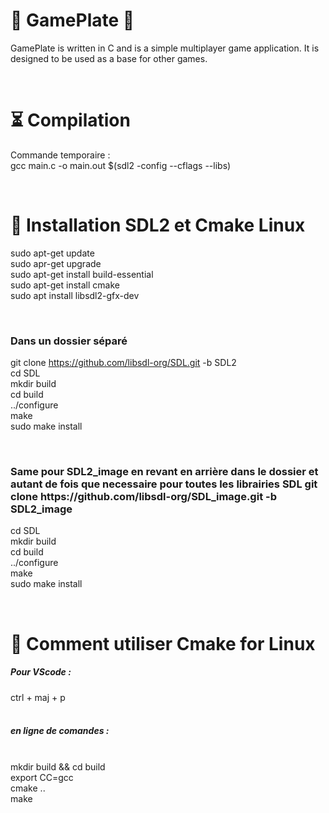 # 🐸 GamePlate 🐸

GamePlate is written in C and is a simple multiplayer game application. It is designed to be used as a base for other games.

</br>

# ⏳ Compilation 

Commande temporaire :
</br>
gcc main.c -o main.out $(sdl2 -config --cflags --libs)

</br>

# 🔌 Installation SDL2 et Cmake Linux 

sudo apt-get update
</br>
sudo apr-get upgrade
</br>
sudo apt-get install build-essential
</br>
sudo apt-get install cmake
</br>
sudo apt install libsdl2-gfx-dev
</br>

</br>

<h3> Dans un dossier séparé </h3>

git clone https://github.com/libsdl-org/SDL.git -b SDL2
</br>
cd SDL
</br>
mkdir build
</br>
cd build
</br>
../configure
</br>
make
</br>
sudo make install
</br>

</br>

<h3> Same pour SDL2_image en revant en arrière dans le dossier et autant de fois que necessaire pour toutes les librairies SDL
git clone https://github.com/libsdl-org/SDL_image.git -b SDL2_image </h3>

cd SDL
</br>
mkdir build
</br>
cd build
</br>
../configure
</br>
make
</br>
sudo make install
</br>

</br>



# 📁 Comment utiliser Cmake for Linux 

<h5>Pour VScode : </h5>
ctrl + maj + p

</br>
</br>

<h5>en ligne de comandes :</h5>
</br>
mkdir build && cd build
</br>
export CC=gcc
</br>
cmake ..
</br>
make
